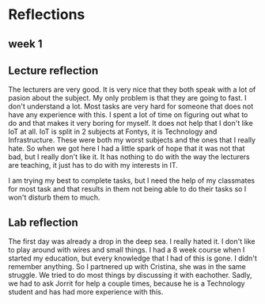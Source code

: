 # Reflections

## week 1

## Lecture reflection
The lecturers are very good. It is very nice that they both speak with a lot of pasion about the subject. My only problem is that they are going to fast. I don't understand a lot. Most tasks are very hard for someone that does not have any experience with this. I spent a lot of time on figuring out what to do and that makes it very boring for myself. It does not help that I don't like IoT at all. IoT is split in 2 subjects at Fontys, it is Technology and Infrastructure. These were both my worst subjects and the ones that I really hate. So when we got here I had a little spark of hope that it was not that bad, but I really don't like it. It has nothing to do with the way the lecturers are teaching, it just has to do with my interests in IT. 

I am trying my best to complete tasks, but I need the help of my classmates for most task and that results in them not being able to do their tasks so I won't disturb them to much.


## Lab reflection
The first day was already a drop in the deep sea. I really hated it. I don't like to play around with wires and small things. I had a 8 week course when I started my education, but every knowledge that I had of this is gone. I didn't remember anything. So I partnered up with Cristina, she was in the same struggle. We tried to do most things by discussing it with eachother. Sadly, we had to ask Jorrit for help a couple times, because he is a Technology student and has had more experience with this.

